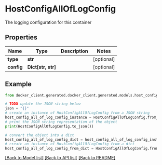 # HostConfigAllOfLogConfig

The logging configuration for this container

## Properties

Name | Type | Description | Notes
------------ | ------------- | ------------- | -------------
**type** | **str** |  | [optional] 
**config** | **Dict[str, str]** |  | [optional] 

## Example

```python
from docker_client.generated.docker_client.generated.models.host_config_all_of_log_config import HostConfigAllOfLogConfig

# TODO update the JSON string below
json = "{}"
# create an instance of HostConfigAllOfLogConfig from a JSON string
host_config_all_of_log_config_instance = HostConfigAllOfLogConfig.from_json(json)
# print the JSON string representation of the object
print(HostConfigAllOfLogConfig.to_json())

# convert the object into a dict
host_config_all_of_log_config_dict = host_config_all_of_log_config_instance.to_dict()
# create an instance of HostConfigAllOfLogConfig from a dict
host_config_all_of_log_config_from_dict = HostConfigAllOfLogConfig.from_dict(host_config_all_of_log_config_dict)
```
[[Back to Model list]](../README.md#documentation-for-models) [[Back to API list]](../README.md#documentation-for-api-endpoints) [[Back to README]](../README.md)



